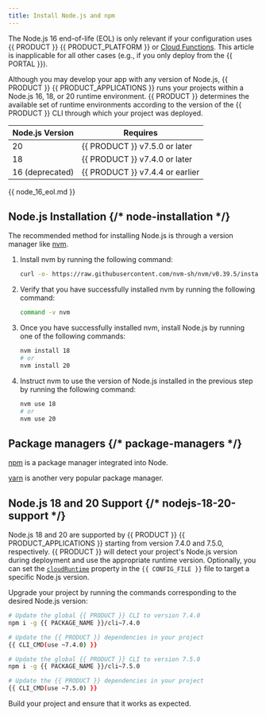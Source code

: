 ```yaml
---
title: Install Node.js and npm
---
```


<Callout type="info">

  The Node.js 16 end-of-life (EOL) is only relevant if your configuration uses {{ PRODUCT }} {{ PRODUCT_PLATFORM }} or [Cloud Functions](/applications/performance/serverless_compute). This article is inapplicable for all other cases (e.g., if you only deploy from the {{ PORTAL }}).

</Callout>

Although you may develop your app with any version of Node.js, {{ PRODUCT }} {{ PRODUCT_APPLICATIONS }} runs your projects within a Node.js 16, 18, or 20 runtime environment. {{ PRODUCT }} determines the available set of runtime environments according to the version of the {{ PRODUCT }} CLI through which your project was deployed.

| Node.js Version | Requires                        |
| --------------- | ------------------------------- |
| 20              | {{ PRODUCT }} v7.5.0 or later   |
| 18              | {{ PRODUCT }} v7.4.0 or later   |
| 16 (deprecated) | {{ PRODUCT }} v7.4.4 or earlier |

{{ node_16_eol.md }}

## Node.js Installation {/* node-installation */}

The recommended method for installing Node.js is through a version manager like [nvm](https://github.com/nvm-sh/nvm).

1.  Install nvm by running the following command:

    ```bash
    curl -o- https://raw.githubusercontent.com/nvm-sh/nvm/v0.39.5/install.sh | bash
    ```

2.  Verify that you have successfully installed nvm by running the following command:

    ```bash
    command -v nvm
    ```

3.  Once you have successfully installed nvm, install Node.js by running one of the following commands:

    ```bash
    nvm install 18
    # or
    nvm install 20
    ```

4.  Instruct nvm to use the version of Node.js installed in the previous step by running the following command:

    ```bash
    nvm use 18
    # or
    nvm use 20
    ```

## Package managers {/* package-managers */}

[npm](https://www.npmjs.com/) is a package manager integrated into Node.

[yarn](https://classic.yarnpkg.com/en/docs/cli/) is another very popular package manager.

## Node.js 18 and 20 Support {/* nodejs-18-20-support */}

Node.js 18 and 20 are supported by {{ PRODUCT }} {{ PRODUCT_APPLICATIONS }} starting from version 7.4.0 and 7.5.0, respectively. {{ PRODUCT }} will detect your project's Node.js version during deployment and use the appropriate runtime version. Optionally, you can set the [`cloudRuntime`](/applications/performance/cdn_as_code/edgio_config#cloudruntime) property in the `{{ CONFIG_FILE }}` file to target a specific Node.js version.

Upgrade your project by running the commands corresponding to the desired Node.js version:

<SnippetGroup>

  ```bash tabLabel="Node.js 18"
  # Update the global {{ PRODUCT }} CLI to version 7.4.0
  npm i -g {{ PACKAGE_NAME }}/cli~7.4.0

  # Update the {{ PRODUCT }} dependencies in your project
  {{ CLI_CMD(use ~7.4.0) }}
  ```

  ```bash tabLabel="Node.js 20"
  # Update the global {{ PRODUCT }} CLI to version 7.5.0
  npm i -g {{ PACKAGE_NAME }}/cli~7.5.0

  # Update the {{ PRODUCT }} dependencies in your project
  {{ CLI_CMD(use ~7.5.0) }}
  ```

</SnippetGroup>

Build your project and ensure that it works as expected.
